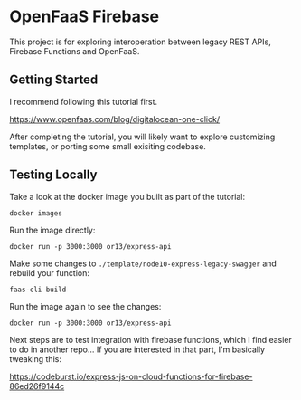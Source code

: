 # OpenFaaS Firebase

This project is for exploring interoperation between legacy REST APIs, Firebase Functions and OpenFaaS.

## Getting Started

I recommend following this tutorial first. 

https://www.openfaas.com/blog/digitalocean-one-click/

After completing the tutorial, you will likely want to explore customizing templates, or porting some small exisiting codebase.

## Testing Locally


Take a look at the docker image you built as part of the tutorial:

```
docker images
```

Run the image directly:

```
docker run -p 3000:3000 or13/express-api
```

Make some changes to `./template/node10-express-legacy-swagger` and rebuild your function:

```
faas-cli build
```


Run the image again to see the changes:

```
docker run -p 3000:3000 or13/express-api
```

Next steps are to test integration with firebase functions, which I find easier to do in another repo... If you are interested in that part, I'm basically tweaking this:

https://codeburst.io/express-js-on-cloud-functions-for-firebase-86ed26f9144c